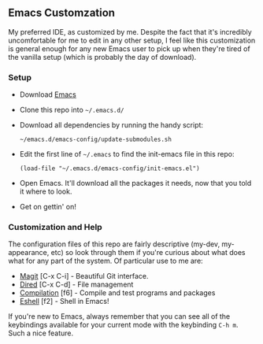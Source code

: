 ## Emacs Customzation ##

My preferred IDE, as customized by me. Despite the fact that it's incredibly uncomfortable for me to edit in any other setup, I feel like this customization is general enough for any new Emacs user to pick up when they're tired of the vanilla setup (which is probably the day of download).

### Setup ###

- Download [Emacs](https://www.gnu.org/software/emacs/emacs.html)
- Clone this repo into `~/.emacs.d/`
- Download all dependencies by running the handy script:

	`~/emacs.d/emacs-config/update-submodules.sh`

- Edit the first line of `~/.emacs` to find the init-emacs file in this repo:

	`(load-file "~/.emacs.d/emacs-config/init-emacs.el")`

- Open Emacs. It'll download all the packages it needs, now that you told it where to look.
- Get on gettin' on!

### Customization and Help ###

The configuration files of this repo are fairly descriptive (my-dev, my-appearance, etc) so look through them if you're curious about what does what for any part of the system. Of particular use to me are:

- [Magit](https://github.com/magit/magit) [C-x C-i] - Beautiful Git interface.
- [Dired](http://www.gnu.org/software/emacs/manual/html_node/emacs/Dired.html) [C-x C-d] - File management
- [Compilation](http://www.gnu.org/software/emacs/manual/html_node/emacs/Compilation.html) [f6] - Compile and test programs and packages
- [Eshell](http://www.gnu.org/software/emacs/manual/html_mono/eshell.html) [f2] - Shell in Emacs! 

If you're new to Emacs, always remember that you can see all of the keybindings available for your current mode with the keybinding `C-h m`. Such a nice feature.
